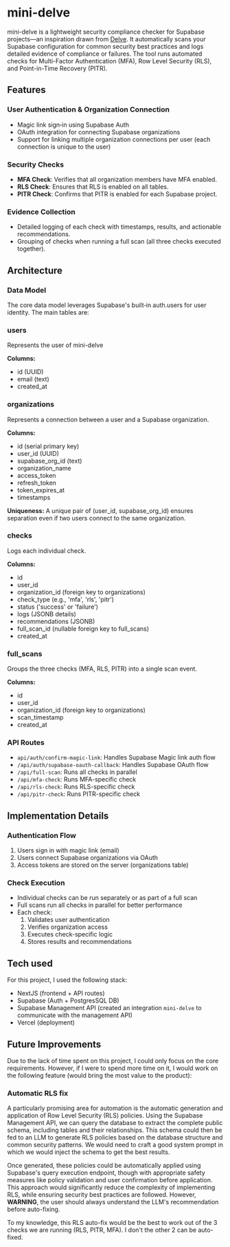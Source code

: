 # mini-delve

mini-delve is a lightweight security compliance checker for Supabase projects—an inspiration drawn from [Delve](https://www.delve.co/). It automatically scans your Supabase configuration for common security best practices and logs detailed evidence of compliance or failures. The tool runs automated checks for Multi-Factor Authentication (MFA), Row Level Security (RLS), and Point-in-Time Recovery (PITR).

## Features

### User Authentication & Organization Connection

- Magic link sign‑in using Supabase Auth
- OAuth integration for connecting Supabase organizations
- Support for linking multiple organization connections per user (each connection is unique to the user)

### Security Checks

- **MFA Check**: Verifies that all organization members have MFA enabled.
- **RLS Check**: Ensures that RLS is enabled on all tables.
- **PITR Check**: Confirms that PITR is enabled for each Supabase project.

### Evidence Collection

- Detailed logging of each check with timestamps, results, and actionable recommendations.
- Grouping of checks when running a full scan (all three checks executed together).

## Architecture

### Data Model

The core data model leverages Supabase's built‑in auth.users for user identity. The main tables are:

### users

Represents the user of mini-delve

**Columns:**

- id (UUID)
- email (text)
- created_at

### organizations

Represents a connection between a user and a Supabase organization.

**Columns:**

- id (serial primary key)
- user_id (UUID)
- supabase_org_id (text)
- organization_name
- access_token
- refresh_token
- token_expires_at
- timestamps

**Uniqueness:** A unique pair of (user_id, supabase_org_id) ensures separation even if two users connect to the same organization.

### checks

Logs each individual check.

**Columns:**

- id
- user_id
- organization_id (foreign key to organizations)
- check_type (e.g., 'mfa', 'rls', 'pitr')
- status ('success' or 'failure')
- logs (JSONB details)
- recommendations (JSONB)
- full_scan_id (nullable foreign key to full_scans)
- created_at

### full_scans

Groups the three checks (MFA, RLS, PITR) into a single scan event.

**Columns:**

- id
- user_id
- organization_id (foreign key to organizations)
- scan_timestamp
- created_at

### API Routes

- `api/auth/confirm-magic-link`: Handles Supabase Magic link auth flow
- `/api/auth/supabase-oauth-callback`: Handles Supabase OAuth flow
- `/api/full-scan`: Runs all checks in parallel
- `/api/mfa-check`: Runs MFA-specific check
- `/api/rls-check`: Runs RLS-specific check
- `/api/pitr-check`: Runs PITR-specific check

## Implementation Details

### Authentication Flow

1. Users sign in with magic link (email)
2. Users connect Supabase organizations via OAuth
3. Access tokens are stored on the server (organizations table)

### Check Execution

- Individual checks can be run separately or as part of a full scan
- Full scans run all checks in parallel for better performance
- Each check:
  1. Validates user authentication
  2. Verifies organization access
  3. Executes check-specific logic
  4. Stores results and recommendations

## Tech used

For this project, I used the following stack:

- NextJS (frontend + API routes)
- Supabase (Auth + PostgresSQL DB)
- Supabase Management API (created an integration `mini-delve` to communicate with the management API)
- Vercel (deployment)

## Future Improvements

Due to the lack of time spent on this project, I could only focus on the core requirements. However, if I were to spend more time on it, I would work on the following feature (would bring the most value to the product):

### Automatic RLS fix

A particularly promising area for automation is the automatic generation and application of Row Level Security (RLS) policies. Using the Supabase Management API, we can query the database to extract the complete public schema, including tables and their relationships. This schema could then be fed to an LLM to generate RLS policies based on the database structure and common security patterns. We would need to craft a good system prompt in which we would inject the schema to get the best results.

Once generated, these policies could be automatically applied using Supabase's query execution endpoint, though with appropriate safety measures like policy validation and user confirmation before application. This approach would significantly reduce the complexity of implementing RLS, while ensuring security best practices are followed. However, **WARNING**, the user should always understand the LLM's recommendation before auto-fixing.

To my knowledge, this RLS auto-fix would be the best to work out of the 3 checks we are running (RLS, PITR, MFA). I don't the other 2 can be auto-fixed.
